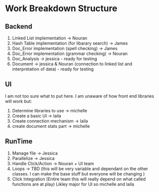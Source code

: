 # Work Breakdown Structure

## Backend

1. Linked List implementation -> Nouran
2. Hash Table implementation (for libarary search) -> James
3. Doc_Error implementation (spell checking) -> James
5. Doc_Error implementation (grammar checking) -> Nouran
4. Doc_Analysis -> jessica - ready for testing
5. Document -> jessica & Nouran (connection to linked list and interpretation of data) - ready for testing

## UI

I am not too sure what to put here. I am unaware of how front end libraries will work but:

1. Determine libraries to use -> michelle
2. Create a basic UI -> laila
3. Create connection mechanism -> laila
4. create document stats part -> michelle


## RunTime


1. Manage file -> Jessica
2. Parallelize -> Jessica
3. Handle Click/Action -> Nouran + UI team
4. Loops -> TBD (this will be very variable and dependant on the other classes. I can make the base stuff but everyone will be changing )
5. Click Integration (Entire team this will really depend on what called functions are at play) Likley major for UI so michelle and laila
